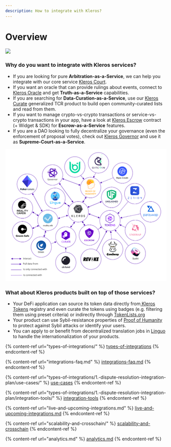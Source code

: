 ```yaml
---
description: How to integrate with Kleros?
---
```


# Overview

![](<../.gitbook/assets/SECURED\_BY\_KLEROS\_GREY (2).png>)

### Why do you want to integrate with Kleros services?

* If you are looking for pure **Arbitration-as-a-Service**, we can help you integrate with our core service [Kleros Court](https://kleros.gitbook.io/docs/products/court).
* If you want an oracle that can provide rulings about events, connect to [Kleros Oracle](https://kleros.gitbook.io/docs/products/oracle) and get **Truth-as-a-Service** capabilities.
* If you are searching for **Data-Curation-as-a-Service**, use our [Kleros Curate](https://kleros.gitbook.io/docs/products/curate) generalized TCR product to build open community-curated lists and read from them.
* If you want to manage crypto-vs-crypto transactions or service-vs-crypto transactions in your app, have a look at [Kleros Escrow](https://kleros.gitbook.io/docs/products/escrow) contract (+ Widget & SDK) for **Escrow-as-a-Service** features.
* If you are a DAO looking to fully decentralize your governance (even the enforcement of proposal votes), check out [Kleros Governor](https://kleros.gitbook.io/docs/products/governor) and use it as **Supreme-Court-as-a-Service**.

![](<../.gitbook/assets/image (95) (1).png>)

### What about Kleros products built on top of those services?

* Your DeFi application can source its token data directly from[ Kleros Tokens](https://kleros.gitbook.io/docs/products/tokens) registry and even curate the tokens using badges (e.g. filtering them using preset criteria) or indirectly through [TokenLists.org](https://tokenlists.org/token-list?url=t2crtokens.eth)
* Your product can use Sybil-resistance properties of [Proof of Humanity](https://kleros.gitbook.io/docs/products/proof-of-humanity) to protect against Sybil attacks or identify your users.
* You can apply to or benefit from decentralized translation jobs in [Linguo](https://kleros.gitbook.io/docs/products/linguo) to handle the internationalization of your products.

{% content-ref url="types-of-integrations/" %}
[types-of-integrations](types-of-integrations/)
{% endcontent-ref %}

{% content-ref url="integrations-faq.md" %}
[integrations-faq.md](integrations-faq.md)
{% endcontent-ref %}

{% content-ref url="types-of-integrations/1.-dispute-resolution-integration-plan/use-cases/" %}
[use-cases](types-of-integrations/1.-dispute-resolution-integration-plan/use-cases/)
{% endcontent-ref %}

{% content-ref url="types-of-integrations/1.-dispute-resolution-integration-plan/integration-tools/" %}
[integration-tools](types-of-integrations/1.-dispute-resolution-integration-plan/integration-tools/)
{% endcontent-ref %}

{% content-ref url="live-and-upcoming-integrations.md" %}
[live-and-upcoming-integrations.md](live-and-upcoming-integrations.md)
{% endcontent-ref %}

{% content-ref url="scalability-and-crosschain/" %}
[scalability-and-crosschain](scalability-and-crosschain/)
{% endcontent-ref %}

{% content-ref url="analytics.md" %}
[analytics.md](analytics.md)
{% endcontent-ref %}
